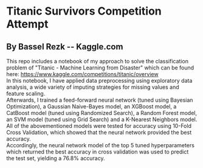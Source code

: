 # Titanic Survivors Competition Attempt
## By Bassel Rezk -- Kaggle.com

This repo includes a notebook of my approach to solve the classification problem of "Titanic - Machine Learning from Disaster" which can be found here: https://www.kaggle.com/competitions/titanic/overview  
In this notebook, I have applied data preprocessing using exploratory data analysis, a wide variety of imputing strategies for missing values and feature scaling.  
Afterwards, I trained a feed-forward neural network (tuned using Bayesian Optimization), a Gaussian Naive-Bayes model, an XGBoost model, a CatBoost model (tuned using Randomized Search), a Random Forest model, an SVM model (tuned using Grid Search) and a K-Nearest Neighbors model.  
All of the abovementioned models were tested for accuracy using 10-Fold Cross Validation, which showed that the neural network provided the best accuracy.  
Accordingly, the neural network model of the top 5 tuned hyperparameters which returned the best accuracy in cross validation was used to predict the test set, yielding a 76.8% accuracy.